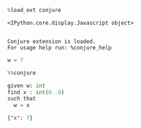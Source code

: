 ```python
%load_ext conjure
```


    <IPython.core.display.Javascript object>


    Conjure extension is loaded.
    For usage help run: %conjure_help



```python
w = 7
```


```python
%%conjure

given w: int
find x : int(0..9)
such that
  w = x

```


```json
{"x": 7}
```

